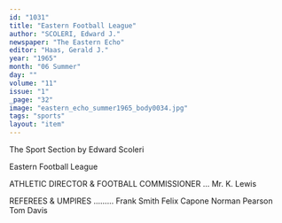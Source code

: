 ```yaml
---
id: "1031"
title: "Eastern Football League"
author: "SCOLERI, Edward J."
newspaper: "The Eastern Echo"
editor: "Haas, Gerald J."
year: "1965"
month: "06 Summer"
day: ""
volume: "11"
issue: "1"
_page: "32"
image: "eastern_echo_summer1965_body0034.jpg"
tags: "sports"
layout: "item"
---
```

The Sport Section
by Edward Scoleri

Eastern Football
League

ATHLETIC DIRECTOR & FOOTBALL
COMMISSIONER ...  Mr. K. Lewis

REFEREES & UMPIRES ......... Frank Smith
Felix Capone
Norman Pearson
Tom Davis
